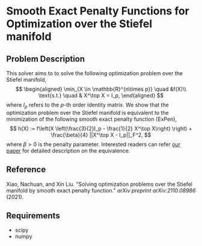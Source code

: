 # Smooth Exact Penalty Functions for Optimization over the Stiefel manifold

## Problem Description

This solver aims to to solve the following optimization problem over the Stiefel manifold,
$$
\begin{aligned}
		\min_{X \in \mathbb{R}^{n\times p}} \quad &f(X)\\
		\text{s.t.} \quad & X^\top X = I_p,
	\end{aligned}
$$
where $I_p$ refers to the $p$-th order identity matrix. We show that the optimization problem over the Stiefel manifold is equivalent to the minimization of the following smooth exact penalty function (ExPen),
$$
h(X) := f\left(X  \left(\frac{3}{2}I_p - \frac{1}{2} X^\top X\right) \right) + \frac{\beta}{4} ||X^\top X - I_p||_F^2,
$$
where $\beta > 0$ is the penalty parameter. Interested readers can refer [our paper](https://arxiv.org/abs/2110.08986) for detailed description on the equivalence.



## Reference

Xiao, Nachuan, and Xin Liu. "Solving optimization problems over the Stiefel manifold by smooth exact penalty function." *arXiv preprint arXiv:2110.08986* (2021).



## Requirements

* scipy
* numpy